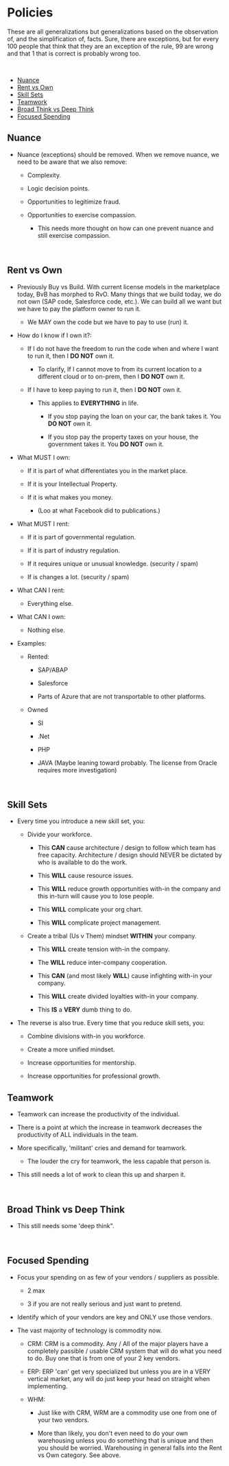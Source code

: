 ﻿# Policies

These are all generalizations but generalizations based on the observation of, and the simplification of, facts. Sure, there are exceptions, but for every 100 people that think that they are an exception of the rule, 99 are wrong and that 1 that is correct is probably wrong too.

 
 * [Nuance](#nuance)
 * [Rent vs Own](#rent-vs-own)
 * [Skill Sets](#skill-sets)
 * [Teamwork](#teamwork)
 * [Broad Think vs Deep Think](#broad-think-vs-deep-think)
 * [Focused Spending](#focused-spending)
 
 

## Nuance

-   Nuance (exceptions) should be removed. When we remove nuance, we need to be aware that we also remove:

    -   Complexity.

    -   Logic decision points.

    -   Opportunities to legitimize fraud.

    -   Opportunities to exercise compassion.

        -   This needs more thought on how can one prevent nuance and still exercise compassion.

 

## Rent vs Own

-   Previously Buy vs Build. With current license models in the marketplace today, BvB has morphed to RvO. Many things that we build today, we do not own (SAP code, Salesforce code, etc.). We can build all we want but we have to pay the platform owner to run it.

    -   We MAY own the code but we have to pay to use (run) it.

-   How do I know if I own it?:

    -   If I do not have the freedom to run the code when and where I want to run it, then I **DO NOT** own it.

        -   To clarify, If I cannot move to from its current location to a different cloud or to on-prem, then I **DO NOT** own it.

    -   If I have to keep paying to run it, then I **DO NOT** own it.

        -   This applies to **EVERYTHING** in life.

            -   If you stop paying the loan on your car, the bank takes it. You **DO NOT** own it.

            -   If you stop pay the property taxes on your house, the government takes it. You **DO NOT** own it.

-   What MUST I own:

    -   If it is part of what differentiates you in the market place.

    -   If it is your Intellectual Property.

    -   If it is what makes you money.

        -   (Loo at what Facebook did to publications.)

-   What MUST I rent:

    -   If it is part of governmental regulation.

    -   If it is part of industry regulation.

    -   If it requires unique or unusual knowledge. (security / spam)

    -   If is changes a lot. (security / spam)

-   What CAN I rent:

    -   Everything else.

-   What CAN I own:

    -   Nothing else.

-   Examples:

    -   Rented:

        -   SAP/ABAP

        -   Salesforce

        -   Parts of Azure that are not transportable to other platforms.

    -   Owned

        -   SI

        -   .Net

        -   PHP

        -   JAVA (Maybe leaning toward probably. The license from Oracle requires more investigation)

 

## Skill Sets

-   Every time you introduce a new skill set, you:

    -   Divide your workforce.

        -   This **CAN** cause architecture / design to follow which team has free capacity. Architecture / design should NEVER be dictated by who is available to do the work.

        -   This **WILL** cause resource issues.

        -   This **WILL** reduce growth opportunities with-in the company and this in-turn will cause you to lose people.

        -   This **WILL** complicate your org chart.

        -   This **WILL** complicate project management.

    -   Create a tribal (Us v Them) mindset **WITHIN** your company.

        -   This **WILL** create tension with-in the company.

        -   The **WILL** reduce inter-company cooperation.

        -   This **CAN** (and most likely **WILL**) cause infighting with-in your company.

        -   This **WILL** create divided loyalties with-in your company.

        -   This **IS** a **VERY** dumb thing to do.

-   The reverse is also true. Every time that you reduce skill sets, you:

    -   Combine divisions with-in you workforce.

    -   Create a more unified mindset.

    -   Increase opportunities for mentorship.

    -   Increase opportunities for professional growth.

## Teamwork

-   Teamwork can increase the productivity of the individual.

-   There is a point at which the increase in teamwork decreases the productivity of ALL individuals in the team.

-   More specifically, 'militant' cries and demand for teamwork.

    -   The louder the cry for teamwork, the less capable that person is.

-   This still needs a lot of work to clean this up and sharpen it.

 

## Broad Think vs Deep Think

-   This still needs some 'deep think".

 

## Focused Spending

-   Focus your spending on as few of your vendors / suppliers as possible.

    -   2 max

    -   3 if you are not really serious and just want to pretend.

-   Identify which of your vendors are key and ONLY use those vendors.

-   The vast majority of technology is commodity now.

    -   CRM: CRM is a commodity. Any / All of the major players have a completely passible / usable CRM system that will do what you need to do. Buy one that is from one of your 2 key vendors.

    -   ERP: ERP 'can' get very specialized but unless you are in a VERY vertical market, any will do just keep your head on straight when implementing.

    -   WHM:

        -   Just like with CRM, WRM are a commodity use one from one of your two vendors.

        -   More than likely, you don't even need to do your own warehousing unless you do something that is unique and then you should be worried. Warehousing in general falls into the Rent vs Own category. See above.
